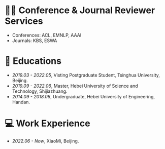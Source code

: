 # 🧑‍🏫 Conference & Journal Reviewer Services
- Conferences: ACL, EMNLP, AAAI
- Journals: KBS, ESWA

# 📖 Educations
- *2019.03 - 2022.05*, Visting Postgraduate Student, Tsinghua University, Beijing.
- *2019.09 - 2022.06*, Master, Hebei University of Science and Technology, Shijiazhuang.
- *2014.09 - 2018.06*, Undergraduate, Hebei University of Engineering, Handan.

# 💻 Work Experience
- *2022.06 - Now*, XiaoMi, Beijing.

<div style="width: 400px; margin: 0 auto;">
<script type="text/javascript" id="mapmyvisitors" src="//mapmyvisitors.com/map.js?d=3WnEtZxomvE-3XMA7bEQ8ZI8xkcQQvF0bGj1HflLAcc&cl=ffffff&w=a"></script>
</div>
